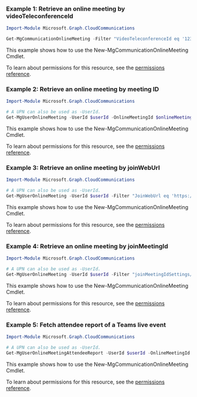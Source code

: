 ### Example 1: Retrieve an online meeting by videoTeleconferenceId

```powershellImport-Module Microsoft.Graph.CloudCommunications

Get-MgCommunicationOnlineMeeting -Filter "VideoTeleconferenceId eq '123456789'"
```
This example shows how to use the New-MgCommunicationOnlineMeeting Cmdlet.
To learn about permissions for this resource, see the [permissions reference](/graph/permissions-reference).

### Example 2: Retrieve an online meeting by meeting ID

```powershellImport-Module Microsoft.Graph.CloudCommunications

# A UPN can also be used as -UserId.
Get-MgUserOnlineMeeting -UserId $userId -OnlineMeetingId $onlineMeetingId
```
This example shows how to use the New-MgCommunicationOnlineMeeting Cmdlet.
To learn about permissions for this resource, see the [permissions reference](/graph/permissions-reference).

### Example 3: Retrieve an online meeting by joinWebUrl

```powershellImport-Module Microsoft.Graph.CloudCommunications

# A UPN can also be used as -UserId.
Get-MgUserOnlineMeeting -UserId $userId -Filter "JoinWebUrl eq 'https://teams.microsoft.com/l/meetup-join/19:meeting_MGQ4MDQyNTEtNTQ2NS00YjQxLTlkM2EtZWVkODYxODYzMmY2@thread.v2/0?context"
```
This example shows how to use the New-MgCommunicationOnlineMeeting Cmdlet.
To learn about permissions for this resource, see the [permissions reference](/graph/permissions-reference).

### Example 4: Retrieve an online meeting by joinMeetingId

```powershellImport-Module Microsoft.Graph.CloudCommunications

# A UPN can also be used as -UserId.
Get-MgUserOnlineMeeting -UserId $userId -Filter "joinMeetingIdSettings/joinMeetingId eq '1234567890'"
```
This example shows how to use the New-MgCommunicationOnlineMeeting Cmdlet.
To learn about permissions for this resource, see the [permissions reference](/graph/permissions-reference).

### Example 5: Fetch attendee report of a Teams live event

```powershellImport-Module Microsoft.Graph.CloudCommunications

# A UPN can also be used as -UserId.
Get-MgUserOnlineMeetingAttendeeReport -UserId $userId -OnlineMeetingId $onlineMeetingId
```
This example shows how to use the New-MgCommunicationOnlineMeeting Cmdlet.
To learn about permissions for this resource, see the [permissions reference](/graph/permissions-reference).

